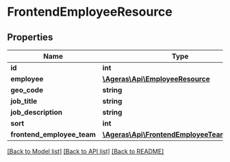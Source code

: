 # FrontendEmployeeResource

## Properties
Name | Type | Description | Notes
------------ | ------------- | ------------- | -------------
**id** | **int** |  | [optional] 
**employee** | [**\Ageras\Api\EmployeeResource**](EmployeeResource.md) |  | [optional] 
**geo_code** | **string** |  | [optional] 
**job_title** | **string** |  | [optional] 
**job_description** | **string** |  | [optional] 
**sort** | **int** |  | [optional] 
**frontend_employee_team** | [**\Ageras\Api\FrontendEmployeeTeamResource**](FrontendEmployeeTeamResource.md) |  | [optional] 

[[Back to Model list]](../README.md#documentation-for-models) [[Back to API list]](../README.md#documentation-for-api-endpoints) [[Back to README]](../README.md)


